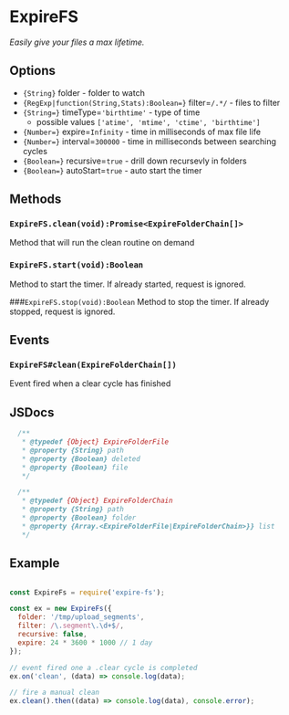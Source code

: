 # ExpireFS

_Easily give your files a max lifetime._

## Options
- `{String}` folder - folder to watch
- `{RegExp|function(String,Stats):Boolean=}` filter=`/.*/` - files to filter
- `{String=}` timeType=`'birthtime'` - type of time
    - possible values `['atime', 'mtime', 'ctime', 'birthtime']`
- `{Number=}` expire=`Infinity` - time in milliseconds of max file life
- `{Number=}` interval=`300000` - time in milliseconds between searching cycles
- `{Boolean=}` recursive=`true` - drill down recursevly in folders
- `{Boolean=}` autoStart=`true` - auto start the timer

## Methods

### `ExpireFS.clean(void):Promise<ExpireFolderChain[]>`
Method that will run the clean routine on demand

### `ExpireFS.start(void):Boolean`
Method to start the timer. If already started, request is ignored.

###`ExpireFS.stop(void):Boolean`
Method to stop the timer. If already stopped, request is ignored.

## Events

### `ExpireFS#clean(ExpireFolderChain[])`
Event fired when a clear cycle has finished

## JSDocs
```js
  /**
   * @typedef {Object} ExpireFolderFile
   * @property {String} path
   * @property {Boolean} deleted
   * @property {Boolean} file
   */

  /**
   * @typedef {Object} ExpireFolderChain
   * @property {String} path
   * @property {Boolean} folder
   * @property {Array.<ExpireFolderFile|ExpireFolderChain>}} list
   */
```

## Example
```js

const ExpireFs = require('expire-fs');

const ex = new ExpireFs({
  folder: '/tmp/upload_segments',
  filter: /\.segment\.\d+$/,
  recursive: false,
  expire: 24 * 3600 * 1000 // 1 day
});

// event fired one a .clear cycle is completed
ex.on('clean', (data) => console.log(data);

// fire a manual clean
ex.clean().then((data) => console.log(data), console.error);
```
